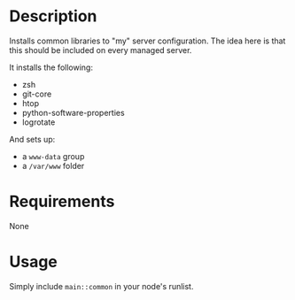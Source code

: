 Description
===========

Installs common libraries to "my" server configuration. The idea here is that this should be included on
every managed server.

It installs the following:

* zsh
* git-core
* htop
* python-software-properties
* logrotate

And sets up:

* a `www-data` group
* a `/var/www` folder

Requirements
============

None

Usage
=====

Simply include `main::common` in your node's runlist.